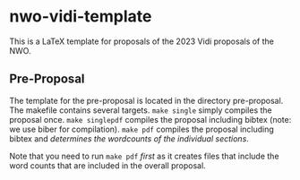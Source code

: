 # nwo-vidi-template
This is a LaTeX template for proposals of the 2023 Vidi proposals of the NWO.

## Pre-Proposal
The template for the pre-proposal is located in the directory pre-proposal.
The makefile contains several targets.
`make single` simply compiles the proposal once.
`make singlepdf` compiles the proposal including bibtex (note: we use biber for compilation).
`make pdf` compiles the proposal including bibtex and *determines the wordcounts of the individual sections*.

Note that you need to run `make pdf` *first* as it creates files that include the word counts that are included in the overall proposal.
